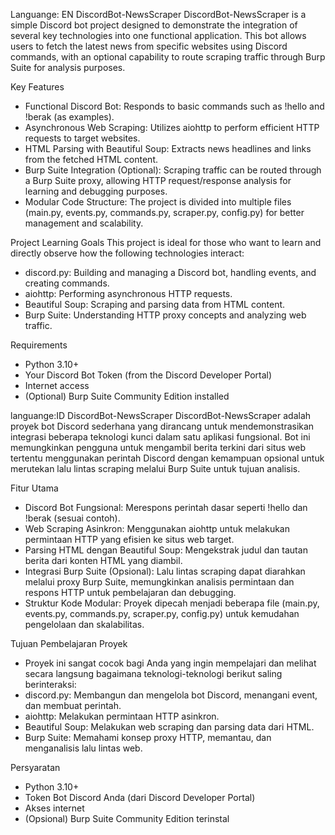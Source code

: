 Languange: EN
DiscordBot-NewsScraper
DiscordBot-NewsScraper is a simple Discord bot project designed to demonstrate the integration of several key technologies into one functional application. 
This bot allows users to fetch the latest news from specific websites using Discord commands, with an optional capability to route scraping traffic through Burp Suite for analysis purposes.

Key Features
- Functional Discord Bot: Responds to basic commands such as !hello and !berak (as examples).
- Asynchronous Web Scraping: Utilizes aiohttp to perform efficient HTTP requests to target websites.
- HTML Parsing with Beautiful Soup: Extracts news headlines and links from the fetched HTML content.
- Burp Suite Integration (Optional): Scraping traffic can be routed through a Burp Suite proxy, allowing HTTP request/response analysis for learning and debugging purposes.
- Modular Code Structure: The project is divided into multiple files (main.py, events.py, commands.py, scraper.py, config.py) for better management and scalability.

Project Learning Goals
This project is ideal for those who want to learn and directly observe how the following technologies interact:
- discord.py: Building and managing a Discord bot, handling events, and creating commands.
- aiohttp: Performing asynchronous HTTP requests.
- Beautiful Soup: Scraping and parsing data from HTML content.
- Burp Suite: Understanding HTTP proxy concepts and analyzing web traffic.

Requirements
- Python 3.10+
- Your Discord Bot Token (from the Discord Developer Portal)
- Internet access
- (Optional) Burp Suite Community Edition installed








languange:ID
DiscordBot-NewsScraper
DiscordBot-NewsScraper adalah proyek bot Discord sederhana yang dirancang untuk mendemonstrasikan integrasi beberapa teknologi kunci dalam satu aplikasi fungsional. 
Bot ini memungkinkan pengguna untuk mengambil berita terkini dari situs web tertentu menggunakan perintah Discord
dengan kemampuan opsional untuk merutekan lalu lintas scraping melalui Burp Suite untuk tujuan analisis.

Fitur Utama
- Discord Bot Fungsional: Merespons perintah dasar seperti !hello dan !berak (sesuai contoh).
- Web Scraping Asinkron: Menggunakan aiohttp untuk melakukan permintaan HTTP yang efisien ke situs web target.
- Parsing HTML dengan Beautiful Soup: Mengekstrak judul dan tautan berita dari konten HTML yang diambil.
- Integrasi Burp Suite (Opsional): Lalu lintas scraping dapat diarahkan melalui proxy Burp Suite, memungkinkan analisis permintaan dan respons HTTP untuk pembelajaran dan debugging.
- Struktur Kode Modular: Proyek dipecah menjadi beberapa file (main.py, events.py, commands.py, scraper.py, config.py) untuk kemudahan pengelolaan dan skalabilitas.

Tujuan Pembelajaran Proyek
- Proyek ini sangat cocok bagi Anda yang ingin mempelajari dan melihat secara langsung bagaimana teknologi-teknologi berikut saling berinteraksi:
- discord.py: Membangun dan mengelola bot Discord, menangani event, dan membuat perintah.
- aiohttp: Melakukan permintaan HTTP asinkron.
- Beautiful Soup: Melakukan web scraping dan parsing data dari HTML.
- Burp Suite: Memahami konsep proxy HTTP, memantau, dan menganalisis lalu lintas web.

Persyaratan
- Python 3.10+
- Token Bot Discord Anda (dari Discord Developer Portal)
- Akses internet
- (Opsional) Burp Suite Community Edition terinstal
